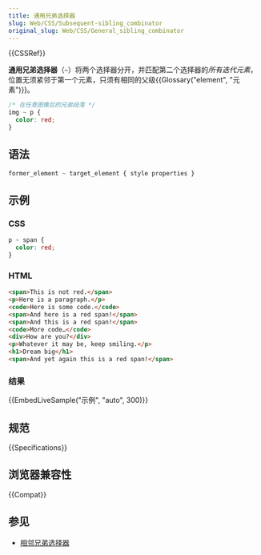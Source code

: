 ```yaml
---
title: 通用兄弟选择器
slug: Web/CSS/Subsequent-sibling_combinator
original_slug: Web/CSS/General_sibling_combinator
---
```


{{CSSRef}}

**通用兄弟选择器**（`~`）将两个选择器分开，并匹配第二个选择器的*所有迭代元素*，位置无须紧邻于第一个元素，只须有相同的父级{{Glossary("element", "元素")}}。

```css
/* 在任意图像后的兄弟段落 */
img ~ p {
  color: red;
}
```

## 语法

```css
former_element ~ target_element { style properties }
```

## 示例

### CSS

```css
p ~ span {
  color: red;
}
```

### HTML

```html
<span>This is not red.</span>
<p>Here is a paragraph.</p>
<code>Here is some code.</code>
<span>And here is a red span!</span>
<span>And this is a red span!</span>
<code>More code…</code>
<div>How are you?</div>
<p>Whatever it may be, keep smiling.</p>
<h1>Dream big</h1>
<span>And yet again this is a red span!</span>
```

### 结果

{{EmbedLiveSample("示例", "auto", 300)}}

## 规范

{{Specifications}}

## 浏览器兼容性

{{Compat}}

## 参见

- [相邻兄弟选择器](/zh-CN/docs/Web/CSS/Adjacent_sibling_combinator)
